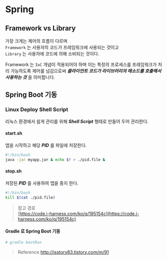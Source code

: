 # Spring

## Framework vs Library

가장 크게는 제어의 흐름이 다르며  
`Framework` 는 사용자의 코드가 프레임워크에 사용되는 것이고  
`Library` 는 사용자에 코드에 의해 소비되는 것이다.

Framework 는 `IoC` 개념이 적용되어야 하며 이는 특정의 프로세스를 프레임워크가 처리 가능하도록 제어를 넘김으로써 _**클라이언트 코드가 라이브러리의 메소드를 호출해서 사용하는 것**_ 을 의미합니다.

## Spring Boot 기동

### Linux Deploy Shell Script

리눅스 환경에서 쉽게 관리를 위해 _**Shell Script**_ 형태로 만들어 두어 관리한다.

#### start.sh

앱을 시작하고 해당 _**PID**_ 를 파일에 저장한다.

```bash
#!/bin/bash
java -jar myapp.jar & echo $! > ./pid.file &
```

#### stop.sh

저장된 _**PID**_ 를 사용하여 앱을 중지 한다.

```bash
#!/bin/bash
kill $(cat ./pid.file)
```

> 참고 경로   
> [https://code.i-harness.com/ko/q/195154c](https://code.i-harness.com/ko/q/195154c)

#### Gradle 로 Spring Boot 기동 

```bash
# gradle bootRun
```

> Reference
> http://isstory83.tistory.com/m/91